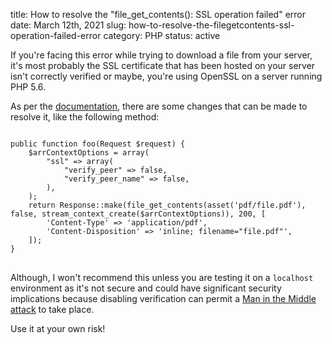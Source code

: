 title: How to resolve the "file_get_contents(): SSL operation failed" error
date: March 12th, 2021
slug: how-to-resolve-the-filegetcontents-ssl-operation-failed-error
category: PHP
status: active

If you're facing this error while trying to download a file from your server, it's most probably the SSL certificate that has been hosted on your server isn't correctly verified or maybe, you're using OpenSSL on a server running PHP 5.6.

As per the [documentation](http://php.net/manual/en/migration56.openssl.php), there are some changes that can be made to resolve it, like the following method:

<pre>
<code class="php">
public function foo(Request $request) {
    $arrContextOptions = array(
        "ssl" =&gt; array(
            "verify_peer" =&gt; false,
            "verify_peer_name" =&gt; false,
        ),
    );
    return Response::make(file_get_contents(asset('pdf/file.pdf'), false, stream_context_create($arrContextOptions)), 200, [
        'Content-Type' =&gt; 'application/pdf',
        'Content-Disposition' =&gt; 'inline; filename="file.pdf"',
    ]);
}
</code>
</pre>

Although, I won't recommend this unless you are testing it on a `localhost` environment as it's not secure and could have significant security implications because disabling verification can permit a [Man in the Middle attack](https://en.wikipedia.org/wiki/Man-in-the-middle_attack) to take place.

Use it at your own risk!